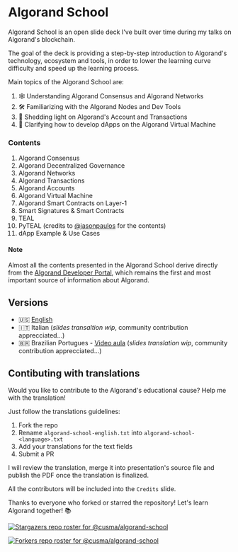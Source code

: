# Algorand School
Algorand School is an open slide deck I've built over time during my talks on 
Algorand's blockchain.

The goal of the deck is providing a step-by-step introduction to Algorand's 
technology, ecosystem and tools, in order to lower the learning curve difficulty 
and speed up the learning process. 

Main topics of the Algorand School are:

1. 🕸 Understanding Algorand Consensus and Algorand Networks
2. 🛠 Familiarizing with the Algorand Nodes and Dev Tools
3. 🤝 Shedding light on Algorand's Account and Transactions
4. 🤖 Clarifying how to develop dApps on the Algorand Virtual Machine

### Contents
1. Algorand Consensus
2. Algorand Decentralized Governance
3. Algorand Networks
4. Algorand Transactions
5. Algorand Accounts
6. Algorand Virtual Machine
7. Algorand Smart Contracts on Layer-1
8. Smart Signatures & Smart Contracts
9. TEAL
10. PyTEAL (credits to [@jasonpaulos](https://github.com/jasonpaulos) for the contents)
11. dApp Example & Use Cases

#### Note
Almost all the contents presented in the Algorand School derive directly from 
the [Algorand Developer Portal](https://developer.algorand.org/), which 
remains the first and most important source of information about Algorand.

## Versions
- 🇺🇸 [English](https://github.com/cusma/algorand-school/blob/main/algorand-school-english.pdf)
- 🇮🇹 Italian (_slides transaltion wip_, community contribution apprecciated...)
- 🇧🇷 Brazilian Portugues - [Video aula](https://www.youtube.com/watch?v=Wl2JDXudGrM) (_slides translation wip_, community contribution apprecciated...)

## Contibuting with translations
Would you like to contribute to the Algorand's educational cause? Help me with 
the translation!

Just follow the translations guidelines:
1. Fork the repo
2. Rename `algorand-school-english.txt` into `algorand-school-<language>.txt`
3. Add your translations for the text fields
4. Submit a PR

I will review the translation, merge it into presentation's source file and 
publish the PDF once the translation is finalized.

All the contributors will be included into the `Credits` slide.

Thanks to everyone who forked or starred the repository! Let's learn Algorand together! 📚

[![Stargazers repo roster for @cusma/algorand-school](https://reporoster.com/stars/dark/cusma/algorand-school)](https://github.com/cusma/algorand-school/stargazers)

[![Forkers repo roster for @cusma/algorand-school](https://reporoster.com/forks/dark/cusma/algorand-school)](https://github.com/cusma/algorand-school/network/members)
